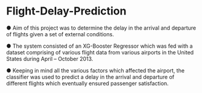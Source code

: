 # Flight-Delay-Prediction

● Aim of this project was to determine the delay in the arrival and departure of flights given a set of external conditions.

● The system consisted of an XG-Booster Regressor which was fed with a dataset comprising of various flight data from
various airports in the United States during April – October 2013.

● Keeping in mind all the various factors which affected the airport, the classifier was used to predict a delay in the
arrival and departure of different flights which eventually ensured passenger satisfaction.
